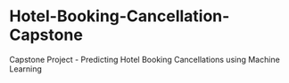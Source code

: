 # Hotel-Booking-Cancellation-Capstone
Capstone Project - Predicting Hotel Booking Cancellations using Machine Learning
